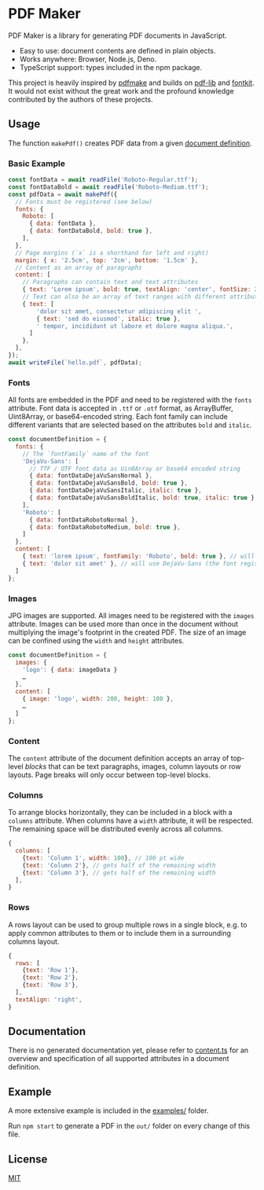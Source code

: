 # PDF Maker

PDF Maker is a library for generating PDF documents in JavaScript.

* Easy to use: document contents are defined in plain objects.
* Works anywhere: Browser, Node.js, Deno.
* TypeScript support: types included in the npm package.

This project is heavily inspired by [pdfmake] and builds on [pdf-lib] and [fontkit].
It would not exist without the great work and the profound knowledge contributed by the authors of
these projects.

## Usage

The function `makePdf()` creates PDF data from a given [document definition](src/content.ts).

### Basic Example

```js
const fontData = await readFile('Roboto-Regular.ttf');
const fontDataBold = await readFile('Roboto-Medium.ttf');
const pdfData = await makePdf({
  // Fonts must be registered (see below)
  fonts: {
    Roboto: [
      { data: fontData },
      { data: fontDataBold, bold: true },
    ],
  },
  // Page margins (`x` is a shorthand for left and right)
  margin: { x: '2.5cm', top: '2cm', bottom: '1.5cm' },
  // Content as an array of paragraphs
  content: [
    // Paragraphs can contain text and text attributes
    { text: 'Lorem ipsum', bold: true, textAlign: 'center', fontSize: 24 },
    // Text can also be an array of text ranges with different attributes
    { text: [
        'dolor sit amet, consectetur adipiscing elit ',
        { text: 'sed do eiusmod', italic: true },
        ' tempor, incididunt ut labore et dolore magna aliqua.',
      ]
    },
  ],
});
await writeFile(`hello.pdf`, pdfData);
```

### Fonts

All fonts are embedded in the PDF and need to be registered with the `fonts` attribute.
Font data is accepted in `.ttf` or `.otf` format, as ArrayBuffer, Uint8Array, or base64-encoded
string.
Each font family can include different variants that are selected based on the attributes `bold` and
`italic`.

```js
const documentDefinition = {
  fonts: {
    // The `fontFamily` name of the font
    'DejaVu-Sans': [
      // TTF / OTF font data as Uin8Array or base64 encoded string
      { data: fontDataDejaVuSansNormal },
      { data: fontDataDejaVuSansBold, bold: true },
      { data: fontDataDejaVuSansItalic, italic: true },
      { data: fontDataDejaVuSansBoldItalic, bold: true, italic: true },
    ],
    'Roboto': [
      { data: fontDataRobotoNormal },
      { data: fontDataRobotoMedium, bold: true },
    ]
  },
  content: [
    { text: 'lorem ipsum', fontFamily: 'Roboto', bold: true }, // will use Roboto Medium
    { text: 'dolor sit amet' }, // will use DejaVu-Sans (the font registered first), normal
  ]
};
```

### Images

JPG images are supported. All images need to be registered with the `images` attribute.
Images can be used more than once in the document without multiplying the image's footprint in the
created PDF.
The size of an image can be confined using the `width` and `height` attributes.

```js
const documentDefinition = {
  images: {
    'logo': { data: imageData }
    …
  },
  content: [
    { image: 'logo', width: 200, height: 100 },
    …
  ]
};
```

### Content

The `content` attribute of the document definition accepts an array of top-level *blocks* that can
be text paragraphs, images, column layouts or row layouts.
Page breaks will only occur between top-level blocks.

### Columns

To arrange blocks horizontally, they can be included in a block with a `columns` attribute.
When columns have a `width` attribute, it will be respected.
The remaining space will be distributed evenly across all columns.

```js
{
  columns: [
    {text: 'Column 1', width: 100}, // 100 pt wide
    {text: 'Column 2'}, // gets half of the remaining width
    {text: 'Column 3'}, // gets half of the remaining width
  ],
}
```

### Rows

A rows layout can be used to group multiple rows in a single block, e.g. to apply common attributes
to them or to include them in a surrounding columns layout.

```js
{
  rows: [
    {text: 'Row 1'},
    {text: 'Row 2'},
    {text: 'Row 3'},
  ],
  textAlign: 'right',
}
```

## Documentation

There is no generated documentation yet, please refer to [content.ts](src/content.ts) for an
overview and specification of all supported attributes in a document definition.

## Example

A more extensive example is included in the [examples/](examples/) folder.

Run `npm start` to generate a PDF in the `out/` folder on every change of this file.

## License

[MIT](LICENSE.txt)

[pdfmake]: https://github.com/bpampuch/pdfmake
[pdf-lib]: https://github.com/Hopding/pdf-lib
[fontkit]: https://github.com/Hopding/fontkit
